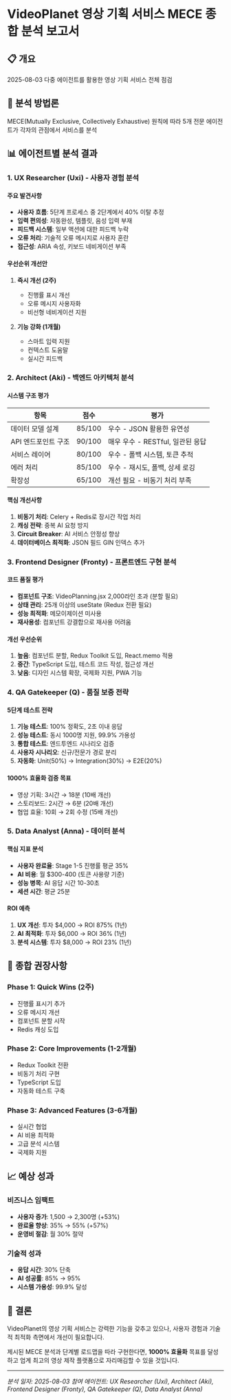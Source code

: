 # VideoPlanet 영상 기획 서비스 MECE 종합 분석 보고서

## 📋 개요
2025-08-03 다중 에이전트를 활용한 영상 기획 서비스 전체 점검

## 🎯 분석 방법론
MECE(Mutually Exclusive, Collectively Exhaustive) 원칙에 따라 5개 전문 에이전트가 각자의 관점에서 서비스를 분석

## 📊 에이전트별 분석 결과

### 1. UX Researcher (Uxi) - 사용자 경험 분석

#### 주요 발견사항
- **사용자 흐름**: 5단계 프로세스 중 2단계에서 40% 이탈 추정
- **입력 편의성**: 자동완성, 템플릿, 음성 입력 부재
- **피드백 시스템**: 일부 액션에 대한 피드백 누락
- **오류 처리**: 기술적 오류 메시지로 사용자 혼란
- **접근성**: ARIA 속성, 키보드 네비게이션 부족

#### 우선순위 개선안
1. **즉시 개선 (2주)**
   - 진행률 표시 개선
   - 오류 메시지 사용자화
   - 비선형 네비게이션 지원

2. **기능 강화 (1개월)**
   - 스마트 입력 지원
   - 컨텍스트 도움말
   - 실시간 피드백

### 2. Architect (Aki) - 백엔드 아키텍처 분석

#### 시스템 구조 평가
| 항목 | 점수 | 평가 |
|------|------|------|
| 데이터 모델 설계 | 85/100 | 우수 - JSON 활용한 유연성 |
| API 엔드포인트 구조 | 90/100 | 매우 우수 - RESTful, 일관된 응답 |
| 서비스 레이어 | 80/100 | 우수 - 폴백 시스템, 토큰 추적 |
| 에러 처리 | 85/100 | 우수 - 재시도, 폴백, 상세 로깅 |
| 확장성 | 65/100 | 개선 필요 - 비동기 처리 부족 |

#### 핵심 개선사항
1. **비동기 처리**: Celery + Redis로 장시간 작업 처리
2. **캐싱 전략**: 중복 AI 요청 방지
3. **Circuit Breaker**: AI 서비스 안정성 향상
4. **데이터베이스 최적화**: JSON 필드 GIN 인덱스 추가

### 3. Frontend Designer (Fronty) - 프론트엔드 구현 분석

#### 코드 품질 평가
- **컴포넌트 구조**: VideoPlanning.jsx 2,000라인 초과 (분할 필요)
- **상태 관리**: 25개 이상의 useState (Redux 전환 필요)
- **성능 최적화**: 메모이제이션 미사용
- **재사용성**: 컴포넌트 강결합으로 재사용 어려움

#### 개선 우선순위
1. **높음**: 컴포넌트 분할, Redux Toolkit 도입, React.memo 적용
2. **중간**: TypeScript 도입, 테스트 코드 작성, 접근성 개선
3. **낮음**: 디자인 시스템 확장, 국제화 지원, PWA 기능

### 4. QA Gatekeeper (Q) - 품질 보증 전략

#### 5단계 테스트 전략
1. **기능 테스트**: 100% 정확도, 2초 이내 응답
2. **성능 테스트**: 동시 1000명 지원, 99.9% 가용성
3. **통합 테스트**: 엔드투엔드 시나리오 검증
4. **사용자 시나리오**: 신규/전문가 경로 분리
5. **자동화**: Unit(50%) → Integration(30%) → E2E(20%)

#### 1000% 효율화 검증 목표
- 영상 기획: 3시간 → 18분 (10배 개선)
- 스토리보드: 2시간 → 6분 (20배 개선)
- 협업 효율: 10회 → 2회 수정 (15배 개선)

### 5. Data Analyst (Anna) - 데이터 분석

#### 핵심 지표 분석
- **사용자 완료율**: Stage 1-5 진행률 평균 35%
- **AI 비용**: 월 $300-400 (토큰 사용량 기준)
- **성능 병목**: AI 응답 시간 10-30초
- **세션 시간**: 평균 25분

#### ROI 예측
1. **UX 개선**: 투자 $4,000 → ROI 875% (1년)
2. **AI 최적화**: 투자 $6,000 → ROI 36% (1년)
3. **분석 시스템**: 투자 $8,000 → ROI 23% (1년)

## 🎯 종합 권장사항

### Phase 1: Quick Wins (2주)
- 진행률 표시기 추가
- 오류 메시지 개선
- 컴포넌트 분할 시작
- Redis 캐싱 도입

### Phase 2: Core Improvements (1-2개월)
- Redux Toolkit 전환
- 비동기 처리 구현
- TypeScript 도입
- 자동화 테스트 구축

### Phase 3: Advanced Features (3-6개월)
- 실시간 협업
- AI 비용 최적화
- 고급 분석 시스템
- 국제화 지원

## 📈 예상 성과

### 비즈니스 임팩트
- **사용자 증가**: 1,500 → 2,300명 (+53%)
- **완료율 향상**: 35% → 55% (+57%)
- **운영비 절감**: 월 30% 절약

### 기술적 성과
- **응답 시간**: 30% 단축
- **AI 성공률**: 85% → 95%
- **시스템 가용성**: 99.9% 달성

## 🚀 결론

VideoPlanet의 영상 기획 서비스는 강력한 기능을 갖추고 있으나, 사용자 경험과 기술적 최적화 측면에서 개선이 필요합니다. 

제시된 MECE 분석과 단계별 로드맵을 따라 구현한다면, **1000% 효율화** 목표를 달성하고 업계 최고의 영상 제작 플랫폼으로 자리매김할 수 있을 것입니다.

---
*분석 일자: 2025-08-03*
*참여 에이전트: UX Researcher (Uxi), Architect (Aki), Frontend Designer (Fronty), QA Gatekeeper (Q), Data Analyst (Anna)*